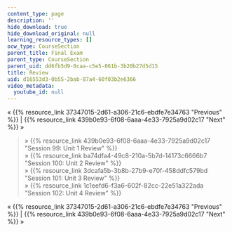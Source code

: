 ```yaml
---
content_type: page
description: ''
hide_download: true
hide_download_original: null
learning_resource_types: []
ocw_type: CourseSection
parent_title: Final Exam
parent_type: CourseSection
parent_uid: dd6fb5d9-0caa-c5e5-061b-3b20b27d5d15
title: Review
uid: d16553d3-0b55-2bab-87a4-60f03b2e6366
video_metadata:
  youtube_id: null
---
```


« {{% resource_link 37347015-2d61-a306-21c6-ebdfe7e34763 "Previous" %}} | {{% resource_link 439b0e93-6f08-6aaa-4e33-7925a9d02c17 "Next" %}} »

> » {{% resource_link 439b0e93-6f08-6aaa-4e33-7925a9d02c17 "Session 99: Unit 1 Review" %}}  
> » {{% resource_link ba74dfa4-49c8-210a-5b7d-14173c6666b7 "Session 100: Unit 2 Review" %}}  
> » {{% resource_link 3dcafa5b-3b8b-27b9-e70f-458ddfc579bd "Session 101: Unit 3 Review" %}}  
> » {{% resource_link 1c1eefd6-f3a6-602f-82cc-22e51a322ada "Session 102: Unit 4 Review" %}}

« {{% resource_link 37347015-2d61-a306-21c6-ebdfe7e34763 "Previous" %}} | {{% resource_link 439b0e93-6f08-6aaa-4e33-7925a9d02c17 "Next" %}} »